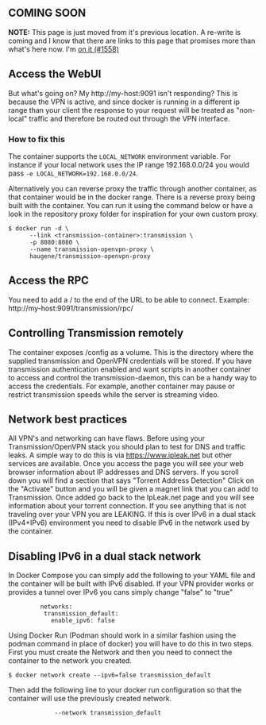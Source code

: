 ## COMING SOON

**NOTE:** This page is just moved from it's previous location. A re-write is coming and I know that
there are links to this page that promises more than what's here now. I'm [on it (#1558)](https://github.com/haugene/docker-transmission-openvpn/issues/1558)


## Access the WebUI
But what's going on? My http://my-host:9091 isn't responding?
This is because the VPN is active, and since docker is running in a different ip range than your client the response
to your request will be treated as "non-local" traffic and therefore be routed out through the VPN interface.

### How to fix this
The container supports the `LOCAL_NETWORK` environment variable. For instance if your local network uses the IP range 192.168.0.0/24 you would pass `-e LOCAL_NETWORK=192.168.0.0/24`.

Alternatively you can reverse proxy the traffic through another container, as that container would be in the docker range. There is a reverse proxy being built with the container. You can run it using the command below or have a look in the repository proxy folder for inspiration for your own custom proxy.

```
$ docker run -d \
      --link <transmission-container>:transmission \
      -p 8080:8080 \
      --name transmission-openvpn-proxy \
      haugene/transmission-openvpn-proxy
```
## Access the RPC

You need to add a / to the end of the URL to be able to connect. Example: http://my-host:9091/transmission/rpc/

## Controlling Transmission remotely
The container exposes /config as a volume. This is the directory where the supplied transmission and OpenVPN credentials will be stored.
If you have transmission authentication enabled and want scripts in another container to access and
control the transmission-daemon, this can be a handy way to access the credentials.
For example, another container may pause or restrict transmission speeds while the server is streaming video.

## Network best practices
All VPN's and networking can have flaws.  Before using your Transmission/OpenVPN stack you should plan to test for DNS and traffic leaks.
A simple way to do this is via https://www.ipleak.net but other services are available.  Once you access the page you will see your web browser information about IP addresses and DNS servers.  If you scroll down you will find a section that says "Torrent Address Detection"  Click on the "Activate" button and you will be given a magnet link that you can add to Transmission.  Once added go back to the IpLeak.net page and you will see information about your torrent connection.  If you see anything that is not traveling over your VPN you are LEAKING.  If this is over IPv6 in a dual stack (IPv4+IPv6) environment you need to disable IPv6 in the network used by the container.

## Disabling IPv6 in a dual stack network
In Docker Compose you can simply add the following to your YAML file and the container will be built with IPv6 disabled.  If your VPN provider works or provides a tunnel over IPv6 you cans simply change "false" to "true"

```
         networks:
          transmission_default:
            enable_ipv6: false
```

Using Docker Run (Podman should work in a similar fashion using the podman command in place of docker) you will have to do this in two steps.  First you must create the Network and then you need to connect the container to the network you created.

```
$ docker network create --ipv6=false transmission_default
```
Then add the following line to your docker run configuration so that the container will use the previously created network.
```
             --network transmission_default
```
